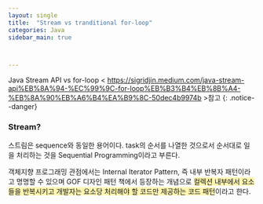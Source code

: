 ```yaml
---
layout: single
title:  "Stream vs tranditional for-loop"
categories: Java
sidebar_main: true



---
```


Java Stream API vs for-loop < <https://sigridjin.medium.com/java-stream-api%EB%8A%94-%EC%99%9C-for-loop%EB%B3%B4%EB%8B%A4-%EB%8A%90%EB%A6%B4%EA%B9%8C-50dec4b9974b> >참고
{: .notice--danger}

### Stream?

스트림은 sequence와 동일한 용어이다. task의 순서를 나열한 것으로서 순서대로 일을 처리하는 것을 Sequential Programming이라고 부른다.

객체지향 프로그래밍 관점에서는 Internal Iterator Pattern, 즉 내부 반복자 패턴이라고 명명할 수 있으며 GOF 디자인 패턴 책에서 등장하는 개념으로  <span style="background-color:#fff5b1">컬렉션 내부에서 요소들을 반복시키고 개발자는 요소당 처리해야 할 코드만 제공하는 코드 패턴</span>이라고 한다.

